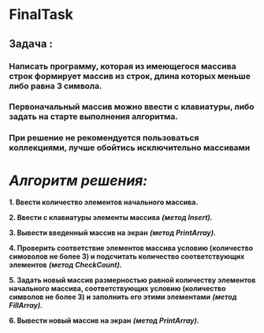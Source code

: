 # FinalTask
## Задача : 
### Написать программу, которая из имеющегося массива строк формирует массив из строк, длина которых меньше либо равна 3 символа.
### Первоначальный массив можно ввести с клавиатуры, либо задать на старте выполнения алгоритма.
### При решение не рекомендуется пользоваться коллекциями, лучше обойтись исключительно массивами

# **_Алгоритм решения:_**
__1. Ввести количество элементов начального массива.__

__2. Ввести с клавиатуры элементы массива__ **_(метод Insert)._**

__3. Вывести введенный массив на экран__ **_(метод PrintArray)._**

__4. Проверить соответствие элементов массива условию (количество симоволов не более 3) и подсчитать количество соответствующих элементов__ **_(метод CheckCount)._**

__5. Задать новый массив размерностью равной количеству элементов начального массива, соответствующих условию (количество символов не более 3) и заполнить его этими элементами__ **_(метод FillArray)._**

__6. Вывести новый массив на экран__ **_(метод PrintArray)._**

